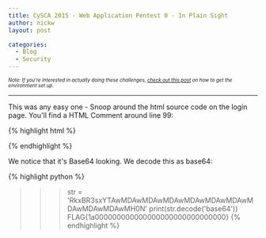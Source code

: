 ```yaml
---
title: CySCA 2015 - Web Application Pentest 0 - In Plain Sight
author: nickw
layout: post

categories:
  - Blog
  - Security
---
```


<div style="font-size:0.7em"><i>Note: If you're interested in actually doing these challenges, <a href="/post/2015/cysca-2015/">check out this post</a> on 
how to get the environment set up.</i>
</div>

* * *

This was any easy one - Snoop around the html source code on the login page. 
You'll find a HTML Comment around line 99:

{% highlight html %}
<!-- X marks the spot -->
<!-- RkxBR3sxYTAwMDAwMDAwMDAwMDAwMDAwMDAwMDAwMDAwMDAwMH0N -->
{% endhighlight %}

We notice that it's Base64 looking. We decode this as base64:

{% highlight python %}
>>> str = 'RkxBR3sxYTAwMDAwMDAwMDAwMDAwMDAwMDAwMDAwMDAwMDAwMH0N'
>>> print(str.decode('base64'))
FLAG{1a000000000000000000000000000000}
{% endhighlight %}